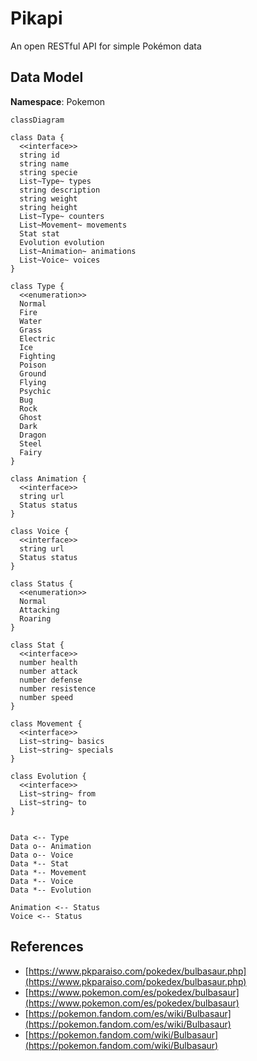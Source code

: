 # Pikapi
An open RESTful API for simple Pokémon data

## Data Model

**Namespace**: Pokemon

```mermaid
classDiagram

class Data {
  <<interface>>
  string id
  string name  
  string specie
  List~Type~ types
  string description
  string weight
  string height
  List~Type~ counters
  List~Movement~ movements
  Stat stat
  Evolution evolution
  List~Animation~ animations
  List~Voice~ voices
}

class Type {
  <<enumeration>>
  Normal
  Fire
  Water
  Grass
  Electric
  Ice
  Fighting
  Poison
  Ground
  Flying
  Psychic
  Bug
  Rock
  Ghost
  Dark
  Dragon
  Steel
  Fairy
}

class Animation {
  <<interface>>
  string url
  Status status
}

class Voice {
  <<interface>>
  string url
  Status status
}

class Status {
  <<enumeration>>
  Normal
  Attacking
  Roaring
}

class Stat {
  <<interface>>
  number health
  number attack
  number defense
  number resistence  
  number speed
}

class Movement {
  <<interface>>
  List~string~ basics
  List~string~ specials
}

class Evolution {
  <<interface>>
  List~string~ from
  List~string~ to
}


Data <-- Type
Data o-- Animation
Data o-- Voice
Data *-- Stat
Data *-- Movement
Data *-- Voice
Data *-- Evolution

Animation <-- Status
Voice <-- Status

```

## References

- [https://www.pkparaiso.com/pokedex/bulbasaur.php](https://www.pkparaiso.com/pokedex/bulbasaur.php)
- [https://www.pokemon.com/es/pokedex/bulbasaur](https://www.pokemon.com/es/pokedex/bulbasaur)
- [https://pokemon.fandom.com/es/wiki/Bulbasaur](https://pokemon.fandom.com/es/wiki/Bulbasaur)
- [https://pokemon.fandom.com/wiki/Bulbasaur](https://pokemon.fandom.com/wiki/Bulbasaur)
